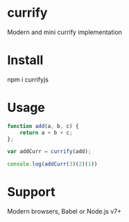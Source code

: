 # currify

Modern and mini currify implementation

# Install

npm i currifyjs

# Usage

```javascript
function add(a, b, c) {
    return a + b + c;
};

var addCurr = currify(add);

console.log(addCurr(3)(2)(1))
```

# Support

Modern browsers, Babel or Node.js v7+